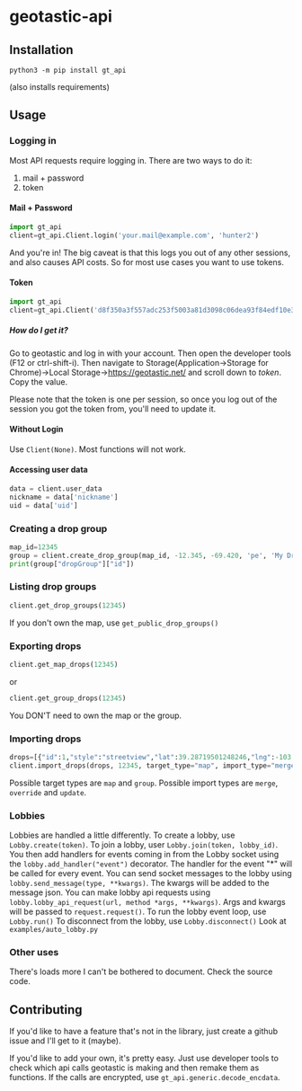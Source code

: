 # geotastic-api

## Installation

```
python3 -m pip install gt_api
```
(also installs requirements)

## Usage

### Logging in

Most API requests require logging in. There are two ways to do it: 

1. mail + password
1. token

#### Mail + Password

```python
import gt_api
client=gt_api.Client.login('your.mail@example.com', 'hunter2')
```

And you're in! The big caveat is that this logs you out of any other sessions, and also causes API costs.
So for most use cases you want to use tokens.

#### Token

```python
import gt_api
client=gt_api.Client('d8f350a3f557adc253f5003a81d3098c06dea93f84edf10e3fabc1d92acd1771')
```

##### How do I get it?

Go to geotastic and log in with your account.
Then open the developer tools (F12 or ctrl-shift-i). Then navigate to Storage(Application-&gt;Storage for Chrome)-&gt;Local Storage-&gt;https://geotastic.net/ and scroll down to *token*. Copy the value.

Please note that the token is one per session, so once you log out of the session you got the token from, you'll need to update it.
#### Without Login

Use `Client(None)`.
Most functions will not work.
#### Accessing user data
```python
data = client.user_data
nickname = data['nickname']
uid = data['uid']
```
### Creating a drop group

```python
map_id=12345
group = client.create_drop_group(map_id, -12.345, -69.420, 'pe', 'My Drop Group', active=True, bias=5.3)
print(group["dropGroup"]["id"])
```

### Listing drop groups

```python
client.get_drop_groups(12345)
```
If you don't own the map, use `get_public_drop_groups()`

### Exporting drops

```python
client.get_map_drops(12345)
```
or
```python
client.get_group_drops(12345)
```
You DON'T need to own the map or the group.

### Importing drops

```python
drops=[{"id":1,"style":"streetview","lat":39.28719501248246,"lng":-103.07696260471509,"code":"us","panoId":"Ple0qA2-cNzxc0K-gXgbFA"}]
client.import_drops(drops, 12345, target_type="map", import_type="merge")
```

Possible target types are `map` and `group`.
Possible import types are `merge`, `override` and `update`.

### Lobbies

Lobbies are handled a little differently.
To create a lobby, use `Lobby.create(token)`.
To join a lobby, user `Lobby.join(token, lobby_id)`.
You then add handlers for events coming in from the Lobby socket using the `lobby.add_handler("event")` decorator. The handler for the event "\*" will be called for every event.
You can send socket messages to the lobby using `lobby.send_message(type, **kwargs)`. The kwargs will be added to the message json.
You can make lobby api requests using `lobby.lobby_api_request(url, method *args, **kwargs)`. Args and kwargs will be passed to `request.request()`.
To run the lobby event loop, use `Lobby.run()`
To disconnect from the lobby, use `Lobby.disconnect()`
Look at `examples/auto_lobby.py`
### Other uses

There's loads more I can't be bothered to document. Check the source code.


## Contributing

If you'd like to have a feature that's not in the library, just create a github issue and I'll get to it (maybe).

If you'd like to add your own, it's pretty easy. Just use developer tools to check which api calls geotastic is making and then remake them as functions. If the calls are encrypted, use `gt_api.generic.decode_encdata`.


